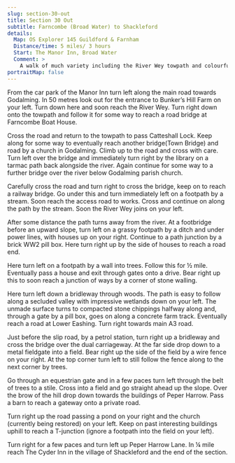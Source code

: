 ```yaml
---
slug: section-30-out
title: Section 30 Out
subtitle: Farncombe (Broad Water) to Shackleford
details:
  Map: OS Explorer 145 Guildford & Farnham
  Distance/time: 5 miles/ 3 hours
  Start: The Manor Inn, Broad Water
  Comment: >
    A walk of much variety including the River Wey towpath and colourful canal boats, winding woodland walks and some interesting churches.
portraitMap: false
---
```

From the car park of the Manor Inn turn left along the main road towards Godalming. In 50 metres look out for the entrance to Bunker’s Hill Farm on your left. Turn down here and soon reach the River Wey. Turn right down onto the towpath and follow it for some way to reach a road bridge at Farncombe Boat House.

Cross the road and return to the towpath to pass Catteshall Lock. Keep along for some way to eventually reach another bridge(Town Bridge) and road by a church in Godalming. Climb up to the road and cross with care. Turn left over the bridge and immediately turn right by the library on a tarmac path back alongside the river. Again continue for some way to a further bridge over the river below Godalming parish church.

Carefully cross the road and turn right to cross the bridge, keep on to reach a railway bridge. Go under this and turn immediately left on a footpath by a stream. Soon reach the access road to works. Cross and continue on along the path by the stream. Soon the River Wey joins on your left.

After some distance the path turns away from the river. At a footbridge before an upward slope, turn left on a grassy footpath by a ditch and under power lines, with houses up on your right. Continue to a path junction by a brick WW2 pill box. Here turn right up by the side of houses to reach a road end.

Here turn left on a footpath by a wall into trees. Follow this for ½ mile. Eventually pass a house and exit through gates onto a drive. Bear right up this to soon reach a junction of ways by a corner of stone walling.

Here turn left down a bridleway through woods. The path is easy to follow along a secluded valley with impressive wetlands down on your left. The unmade surface turns to compacted stone chippings halfway along and, through a gate by a pill box, goes on along a concrete farm track. Eventually reach a road at Lower Eashing. Turn right towards main A3 road.

Just before the slip road, by a petrol station, turn right up a bridleway and cross the bridge over the dual carriageway. At the far side drop down to a metal fieldgate into a field. Bear right up the side of the field by a wire fence on your right. At the top corner turn left to still follow the fence along to the next corner by trees.

Go through an equestrian gate and in a few paces turn left through the belt of trees to a stile. Cross into a field and go straight ahead up the slope. Over the brow of the hill drop down towards the buildings of Peper Harrow. Pass a barn to reach a gateway onto a private road.

Turn right up the road passing a pond on your right and the church (currently being restored) on your left. Keep on past interesting buildings uphill to reach a T-junction (ignore a footpath into the field on your left).

Turn right for a few paces and turn left up Peper Harrow Lane. In ¼ mile reach The Cyder Inn in the village of Shackleford and the end of the section.


